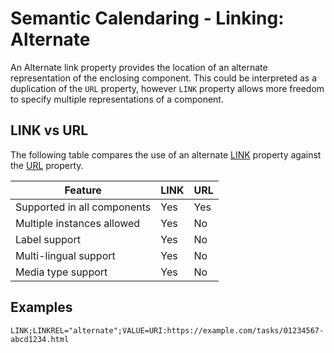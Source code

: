 # Semantic Calendaring - Linking: Alternate

An Alternate link property provides the location of an alternate representation of the enclosing component. This
could be interpreted as a duplication of the `URL` property, however `LINK` property allows more freedom to
specify multiple representations of a component.

## LINK vs URL

The following table compares the use of an alternate [LINK](https://www.rfc-editor.org/rfc/rfc9253.html#name-link) property against the
[URL](https://www.rfc-editor.org/rfc/rfc5545.html#section-3.8.4.6) property.

| Feature                     | LINK | URL |
|-----------------------------|------|-----|
| Supported in all components | Yes  | Yes |
| Multiple instances allowed  | Yes  | No  |
| Label support               | Yes  | No  |
| Multi-lingual support       | Yes  | No  |
| Media type support          | Yes  | No  |


## Examples

    LINK;LINKREL="alternate";VALUE=URI:https://example.com/tasks/01234567-abcd1234.html
